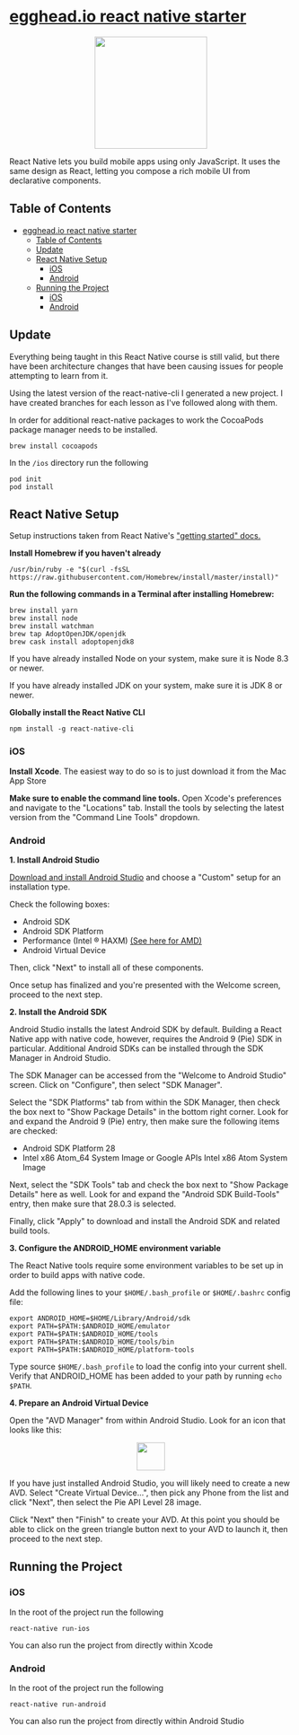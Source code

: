 # [egghead.io react native starter](https://egghead.io/browse/frameworks/react-native)

<p align="center">
    <img src="https://d2eip9sf3oo6c2.cloudfront.net/series/square_covers/000/000/242/full/EGH_ReactTakeoutbox_.png" width="200">
</p>

React Native lets you build mobile apps using only JavaScript. It uses the same design as React, letting you compose a rich mobile UI from declarative components.

## Table of Contents
- [egghead.io react native starter](#eggheadio-react-native-starter)
  - [Table of Contents](#table-of-contents)
  - [Update](#update)
  - [React Native Setup](#react-native-setup)
    - [iOS](#ios)
    - [Android](#android)
  - [Running the Project](#running-the-project)
    - [iOS](#ios-1)
    - [Android](#android-1)

## Update
Everything being taught in this React Native course is still valid, but there have been architecture changes that have been causing issues for people attempting to learn from it. 

Using the latest version of the react-native-cli I generated a new project. I have created branches for each lesson as I've followed along with them. 

In order for additional react-native packages to work the CocoaPods package manager needs to be installed. 
```
brew install cocoapods
```

In the `/ios` directory run the following
```
pod init
pod install
```

## React Native Setup
Setup instructions taken from React Native's ["getting started" docs.](https://facebook.github.io/react-native/docs/getting-started)

**Install Homebrew if you haven't already**
```
/usr/bin/ruby -e "$(curl -fsSL https://raw.githubusercontent.com/Homebrew/install/master/install)"
```

**Run the following commands in a Terminal after installing Homebrew:**
```
brew install yarn
brew install node
brew install watchman
brew tap AdoptOpenJDK/openjdk
brew cask install adoptopenjdk8
```
If you have already installed Node on your system, make sure it is Node 8.3 or newer.

If you have already installed JDK on your system, make sure it is JDK 8 or newer.

**Globally install the React Native CLI** 
```
npm install -g react-native-cli
```

### iOS
**Install Xcode**. The easiest way to do so is to just download it from the Mac App Store

**Make sure to enable the command line tools.** Open Xcode's preferences and navigate to the "Locations" tab. Install the tools by selecting the latest version from the "Command Line Tools" dropdown. 

### Android
**1. Install Android Studio**

[Download and install Android Studio](https://developer.android.com/studio/index.html) and choose a "Custom" setup for an installation type. 

Check the following boxes:
- Android SDK
- Android SDK Platform
- Performance (Intel ® HAXM) [(See here for AMD)](https://android-developers.googleblog.com/2018/07/android-emulator-amd-processor-hyper-v.html)
- Android Virtual Device

Then, click "Next" to install all of these components.


Once setup has finalized and you're presented with the Welcome screen, proceed to the next step.

**2. Install the Android SDK**
   
Android Studio installs the latest Android SDK by default. Building a React Native app with native code, however, requires the Android 9 (Pie) SDK in particular. Additional Android SDKs can be installed through the SDK Manager in Android Studio.

The SDK Manager can be accessed from the "Welcome to Android Studio" screen. Click on "Configure", then select "SDK Manager".

Select the "SDK Platforms" tab from within the SDK Manager, then check the box next to "Show Package Details" in the bottom right corner. Look for and expand the Android 9 (Pie) entry, then make sure the following items are checked:

- Android SDK Platform 28
- Intel x86 Atom_64 System Image or Google APIs Intel x86 Atom System Image

Next, select the "SDK Tools" tab and check the box next to "Show Package Details" here as well. Look for and expand the "Android SDK Build-Tools" entry, then make sure that 28.0.3 is selected.

Finally, click "Apply" to download and install the Android SDK and related build tools.

**3. Configure the ANDROID_HOME environment variable**

The React Native tools require some environment variables to be set up in order to build apps with native code.

Add the following lines to your `$HOME/.bash_profile` or `$HOME/.bashrc` config file:

```
export ANDROID_HOME=$HOME/Library/Android/sdk
export PATH=$PATH:$ANDROID_HOME/emulator
export PATH=$PATH:$ANDROID_HOME/tools
export PATH=$PATH:$ANDROID_HOME/tools/bin
export PATH=$PATH:$ANDROID_HOME/platform-tools
```

Type source `$HOME/.bash_profile` to load the config into your current shell. Verify that ANDROID_HOME has been added to your path by running `echo $PATH`.

**4. Prepare an Android Virtual Device**

Open the "AVD Manager" from within Android Studio. Look for an icon that looks like this:

<p align="center">
    <img width="50" src="https://facebook.github.io/react-native/docs/assets/GettingStartedAndroidStudioAVD.png"/>
</p>

If you have just installed Android Studio, you will likely need to create a new AVD. Select "Create Virtual Device...", then pick any Phone from the list and click "Next", then select the Pie API Level 28 image.

Click "Next" then "Finish" to create your AVD. At this point you should be able to click on the green triangle button next to your AVD to launch it, then proceed to the next step.

## Running the Project
### iOS
In the root of the project run the following
```
react-native run-ios
```

You can also run the project from directly within Xcode

### Android
In the root of the project run the following
```
react-native run-android
```

You can also run the project from directly within Android Studio